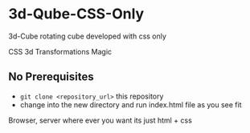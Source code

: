 # 3d-Qube-CSS-Only

3d-Cube rotating cube developed with css only

CSS 3d Transformations Magic

## No Prerequisites
* `git clone <repository_url>`  this repository
* change into the new directory and run index.html file as you see fit

Browser, server where ever you want its just html + css
